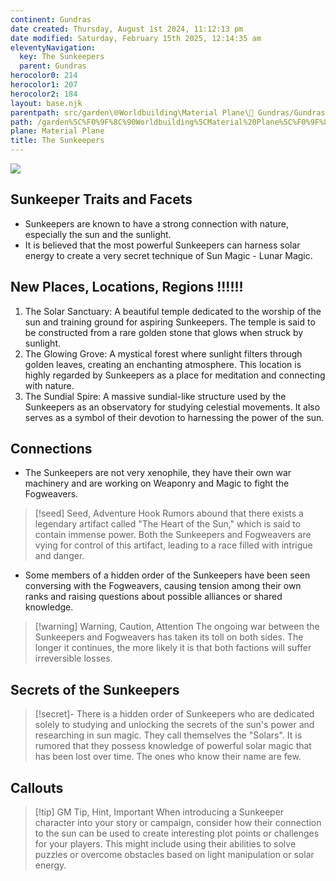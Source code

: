 ```yaml
---
continent: Gundras
date created: Thursday, August 1st 2024, 11:12:13 pm
date modified: Saturday, February 15th 2025, 12:14:35 am
eleventyNavigation:
  key: The Sunkeepers
  parent: Gundras
herocolor0: 214
herocolor1: 207
herocolor2: 184
layout: base.njk
parentpath: src/garden\🌐Worldbuilding\Material Plane\🏰 Gundras/Gundras.md
path: /garden%5C%F0%9F%8C%90Worldbuilding%5CMaterial%20Plane%5C%F0%9F%8F%B0%20Gundras%5CFactions/The%20Sunkeepers/
plane: Material Plane
title: The Sunkeepers
---
```


![](/static/Sunkeepers%20Crest.png)

## Sunkeeper Traits and Facets

- Sunkeepers are known to have a strong connection with nature, especially the sun and the sunlight.
- It is believed that the most powerful Sunkeepers can harness solar energy to create a very secret technique of Sun Magic - Lunar Magic.

## New Places, Locations, Regions !!!!!!

1. The Solar Sanctuary: A beautiful temple dedicated to the worship of the sun and training ground for aspiring Sunkeepers. The temple is said to be constructed from a rare golden stone that glows when struck by sunlight.
2. The Glowing Grove: A mystical forest where sunlight filters through golden leaves, creating an enchanting atmosphere. This location is highly regarded by Sunkeepers as a place for meditation and connecting with nature.
3. The Sundial Spire: A massive sundial-like structure used by the Sunkeepers as an observatory for studying celestial movements. It also serves as a symbol of their devotion to harnessing the power of the sun.

## Connections

- The Sunkeepers are not very xenophile, they have their own war machinery and are working on Weaponry and Magic to fight the Fogweavers.
  
> [!seed] Seed, Adventure Hook
> Rumors abound that there exists a legendary artifact called "The Heart of the Sun," which is said to contain immense power. Both the Sunkeepers and Fogweavers are vying for control of this artifact, leading to a race filled with intrigue and danger.

- Some members of a hidden order of the Sunkeepers have been seen conversing with the Fogweavers, causing tension among their own ranks and raising questions about possible alliances or shared knowledge.

> [!warning] Warning, Caution, Attention
> The ongoing war between the Sunkeepers and Fogweavers has taken its toll on both sides. The longer it continues, the more likely it is that both factions will suffer irreversible losses.

## Secrets of the Sunkeepers

> [!secret]-
> There is a hidden order of Sunkeepers who are dedicated solely to studying and unlocking the secrets of the sun's power and researching in sun magic. They call themselves the "Solars". It is rumored that they possess knowledge of powerful solar magic that has been lost over time. The ones who know their name are few. 

## Callouts

> [!tip] GM Tip, Hint, Important
> When introducing a Sunkeeper character into your story or campaign, consider how their connection to the sun can be used to create interesting plot points or challenges for your players. This might include using their abilities to solve puzzles or overcome obstacles based on light manipulation or solar energy.